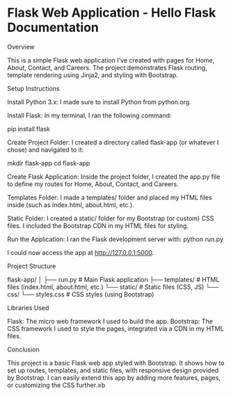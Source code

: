 # Flask Web Application - Hello Flask Documentation

Overview

This is a simple Flask web application I've created with pages for Home, About, Contact, and Careers. The project demonstrates Flask routing, template rendering using Jinja2, and styling with Bootstrap.

Setup Instructions

Install Python 3.x: I made sure to install Python from python.org.

Install Flask: In my terminal, I ran the following command:

pip install flask

Create Project Folder: I created a directory called flask-app (or whatever I chose) and navigated to it:


mkdir flask-app
cd flask-app

Create Flask Application: Inside the project folder, I created the app.py file to define my routes for Home, About, Contact, and Careers.

Templates Folder: I made a templates/ folder and placed my HTML files inside (such as index.html, about.html, etc.).

Static Folder: I created a static/ folder for my Bootstrap (or custom) CSS files. I included the Bootstrap CDN in my HTML files for styling.

Run the Application: I ran the Flask development server with:
python run.py

I could now access the app at http://127.0.0.1:5000.

Project Structure

flask-app/
│
├── run.py                  # Main Flask application
├── templates/              # HTML files (index.html, about.html, etc.)
└── static/                 # Static files (CSS, JS)
    └── css/
        └── styles.css      # CSS styles (using Bootstrap)

Libraries Used

Flask: The micro web framework I used to build the app.
Bootstrap: The CSS framework I used to style the pages, integrated via a CDN in my HTML files.

Conclusion

This project is a basic Flask web app styled with Bootstrap. It shows how to set up routes, templates, and static files, with responsive design provided by Bootstrap. I can easily extend this app by adding more features, pages, or customizing the CSS further.≥b